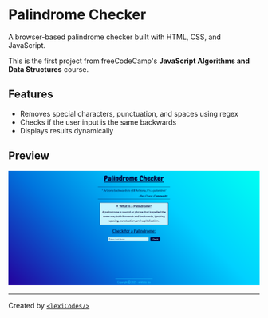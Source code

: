 # Palindrome Checker

A browser-based palindrome checker built with HTML, CSS, and JavaScript.

This is the first project from freeCodeCamp's **JavaScript Algorithms and Data Structures** course.

## Features

- Removes special characters, punctuation, and spaces using regex
- Checks if the user input is the same backwards
- Displays results dynamically

## Preview

![Screenshot of the app](palindrome-checker-ss.png)

---

Created by [`<lexiCodes/>`](https://github.com/nihilistic-lex)
